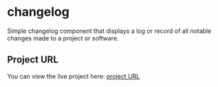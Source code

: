 # changelog
 Simple changelog component that displays a log or record of all notable changes made to a project or software.
 
## Project URL

You can view the live project here: [project URL](https://mohanbhasin.github.io/changelog/)

